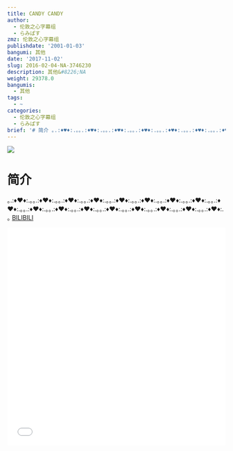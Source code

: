 ```yaml
---
title: CANDY CANDY
author:
  - 伦敦之心字幕组
  - らみぱす
zmz: 伦敦之心字幕组
publishdate: '2001-01-03'
bangumi: 其他
date: '2017-11-02'
slug: 2016-02-04-NA-3746230
description: 其他&#8226;NA
weight: 29378.0
bangumis:
  - 其他
tags:
  - ~
categories:
  - 伦敦之心字幕组
  - らみぱす
brief: '# 简介 ｡.:♦♥♦:.｡｡.:♦♥♦:.｡｡.:♦♥♦:.｡｡.:♦♥♦:.｡｡.:♦♥♦:.｡｡.:♦♥♦:.｡｡.:♦♥♦:.｡｡.:♦♥♦:.｡｡.:♦♥♦:.｡｡.:♦♥♦:.｡｡.:♦♥♦:.｡｡.:♦♥♦:.｡｡.:♦♥♦:.｡｡.:♦♥♦:.｡｡.:♦♥♦:.｡｡.:♦♥♦:.｡｡.:♦♥♦:.｡'
---
```

![](https://i.imgur.com/IvjJTcP.png)
# 简介  
｡.:♦♥♦:.｡｡.:♦♥♦:.｡｡.:♦♥♦:.｡｡.:♦♥♦:.｡｡.:♦♥♦:.｡｡.:♦♥♦:.｡｡.:♦♥♦:.｡｡.:♦♥♦:.｡｡.:♦♥♦:.｡｡.:♦♥♦:.｡｡.:♦♥♦:.｡｡.:♦♥♦:.｡｡.:♦♥♦:.｡｡.:♦♥♦:.｡｡.:♦♥♦:.｡｡.:♦♥♦:.｡｡.:♦♥♦:.｡
  [BILIBILI](https://www.bilibili.com/video/av3746230/)

<div class="vcontainer">  <iframe class='video' src="//www.bilibili.com/blackboard/player.html?aid=3746230" width="100%" height="500" frameborder="0" allowfullscreen="allowfullscreen"></iframe></div>
